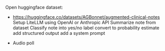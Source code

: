 Open huggingface dataset:
  * https://huggingface.co/datasets/AGBonnet/augmented-clinical-notes
Setup LiteLLM using OpenAI or Anthropic API
Summarize note from dataset
Classify note into yes/no label
convert to probability estimate
add structured output
add a system prompt

* Audio poll
